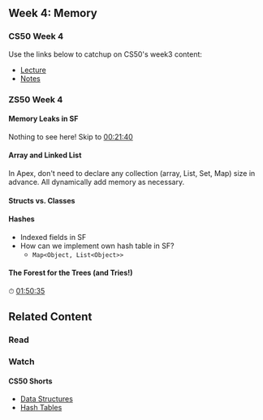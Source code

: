 ## Week 4: Memory

### CS50 Week 4
Use the links below to catchup on CS50's week3 content: 

- [Lecture](https://www.youtube.com/watch?v=ed2lnJNf7HU)
- [Notes](https://cs50.harvard.edu/college/weeks/4/notes/)

### ZS50 Week 4

#### Memory Leaks in SF
Nothing to see here! Skip to [00:21:40](https://www.youtube.com/watch?v=ed2lnJNf7HU&t=1300s)

#### Array and Linked List
In Apex, don't need to declare any collection (array, List, Set, Map) size in advance. All dynamically add memory as necessary. 

#### Structs vs. Classes

#### Hashes
- Indexed fields in SF
- How can we implement own hash table in SF? 
    - `Map<Object, List<Object>>`

#### The Forest for the Trees (and Tries!)
⏱ [01:50:35](https://youtu.be/ed2lnJNf7HU?t=6635)

## Related Content

### Read

### Watch

#### CS50 Shorts

- [Data Structures](https://www.youtube.com/embed/3uGchQbk7g8?autoplay=1&rel=0)
- [Hash Tables](https://www.youtube.com/embed/nvzVHwrrub0?autoplay=1&rel=0)